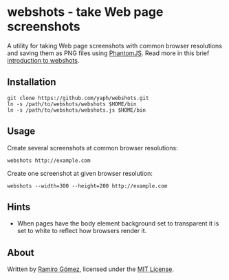 # webshots - take Web page screenshots

A utility for taking Web page screenshots with common browser resolutions and
saving them as PNG files using [PhantomJS](http://phantomjs.org). Read more
in this brief [introduction to webshots](http://geeksta.net/geeklog/web-page-screenshots-phantomjs-python/).

## Installation

    git clone https://github.com/yaph/webshots.git
    ln -s /path/to/webshots/webshots $HOME/bin
    ln -s /path/to/webshots/webshots.js $HOME/bin

## Usage

Create several screenshots at common browser resolutions:

    webshots http://example.com

Create one screenshot at given browser resolution:

    webshots --width=300 --height=200 http://example.com

## Hints

* When pages have the body element background set to transparent it is set to
    white to reflect how browsers render it.

## About

Written by [Ramiro Gómez](http://ramiro.org/), licensed under the
[MIT License](http://rg.mit-license.org/).
